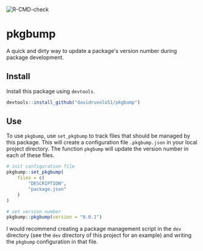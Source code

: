 <!-- badges: start -->
![R-CMD-check](https://github.com/davidruvolo51/pkgbump/workflows/R-CMD-check/badge.svg?branch=prod)
<!-- badges: end -->

# pkgbump

A quick and dirty way to update a package's version number during package development.

## Install

Install this package using `devtools`.

```r
devtools::install_github("davidruvolo51/pkgbump")
```

## Use

To use `pkgbump`, use `set_pkgbump` to track files that should be managed by this package. This will create a configuration file `.pkgbump.json` in your local project directory. The function `pkgbump` will update the version number in each of these files.

```r
# init configuration file
pkgbump::set_pkgbump(
    files = c(
        "DESCRIPTION",
        "package.json"
    )
)

# set version number
pkgbump::pkgbump(version = "0.0.1")
```

I would recommend creating a package management script in the `dev` directory (see the `dev` directory of this project for an example) and writing the `pkgbump` configuration in that file.